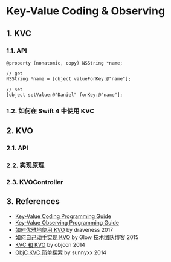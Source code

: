 # Key-Value Coding & Observing

## 1. KVC

### 1.1. API
``` ObjC
@property (nonatomic, copy) NSString *name;

// get
NSString *name = [object valueForKey:@"name"];

// set
[object setValue:@"Daniel" forKey:@"name"];
```

### 1.2. 如何在 Swift 4 中使用 KVC

## 2. KVO

### 2.1. API

### 2.2. 实现原理

### 2.3. KVOController

## 3. References
- [Key-Value Coding Programming Guide](https://developer.apple.com/library/content/documentation/Cocoa/Conceptual/KeyValueCoding/)
- [Key-Value Observing Programming Guide](https://developer.apple.com/library/content/documentation/Cocoa/Conceptual/KeyValueObserving/KeyValueObserving.html)
- [如何优雅地使用 KVO](https://draveness.me/kvocontroller) by draveness 2017
- [如何自己动手实现 KVO](http://tech.glowing.com/cn/implement-kvo/) by Glow 技术团队博客 2015
- [KVC 和 KVO](https://www.objccn.io/issue-7-3/) by objccn 2014
- [ObjC KVC 简单探索](http://blog.sunnyxx.com/2014/03/09/objc_kvo_secret/) by sunnyxx 2014